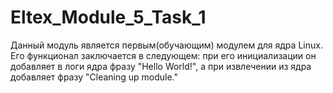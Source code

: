 # Eltex_Module_5_Task_1

Данный модуль является первым(обучающим) модулем для ядра Linux. Его функционал заключается в следующем: при его инициализации он добавляет в логи ядра фразу "Hello World!", а при извлечении из ядра добавляет фразу "Cleaning up module."
